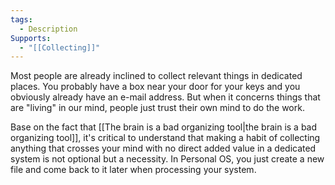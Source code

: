 ```yaml
---
tags:
  - Description
Supports:
  - "[[Collecting]]"
---
```

Most people are already inclined to collect relevant things in dedicated places. You probably have a box near your door for your keys and you obviously already have an e-mail address. But when it concerns things that are "living" in our mind, people just trust their own mind to do the work. 

Base on the fact that [[The brain is a bad organizing tool|the brain is a bad organizing tool]], it's critical to understand that making a habit of collecting anything that crosses your mind with no direct added value in a dedicated system is not optional but a necessity. In Personal OS, you just create a new file and come back to it later when processing your system. 